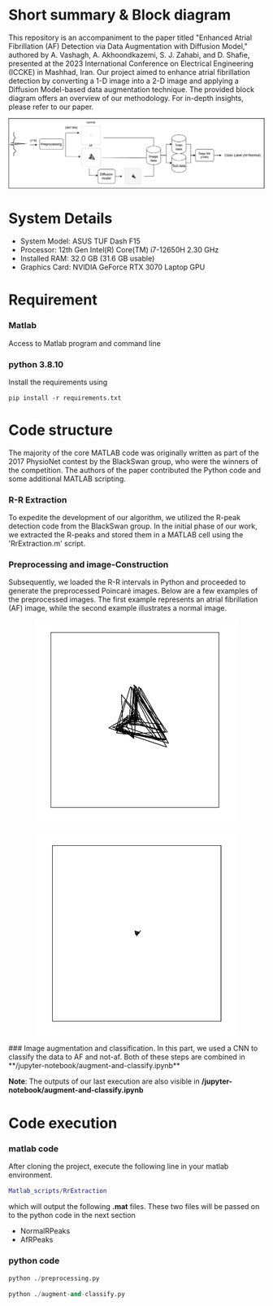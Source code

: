 # Short summary & Block diagram
This repository is an accompaniment to the paper titled "Enhanced Atrial Fibrillation (AF) Detection via Data Augmentation with Diffusion Model," authored by A. Vashagh, A. Akhoondkazemi, S. J. Zahabi, and D. Shafie, presented at the 2023 International Conference on Electrical Engineering (ICCKE) in Mashhad, Iran. Our project aimed to enhance atrial fibrillation detection by converting a 1-D image into a 2-D image and applying a Diffusion Model-based data augmentation technique. The provided block diagram offers an overview of our methodology. For in-depth insights, please refer to our paper.

![Block diagram](/figures/block-diagram.png)

# System Details
- System Model: ASUS TUF Dash F15
- Processor: 12th Gen Intel(R) Core(TM) i7-12650H   2.30 GHz
- Installed RAM: 32.0 GB (31.6 GB usable)
- Graphics Card: NVIDIA GeForce RTX 3070 Laptop GPU


# Requirement
### Matlab 
 Access to Matlab program and command line 
### python 3.8.10
Install the requirements using

```
pip install -r requirements.txt
```




# Code structure
The majority of the core MATLAB code was originally written as part of the 2017 PhysioNet contest by the BlackSwan group, who were the winners of the competition. The authors of the paper contributed the Python code and some additional MATLAB scripting.

### R-R Extraction
To expedite the development of our algorithm, we utilized the R-peak detection code from the BlackSwan group. In the initial phase of our work, we extracted the R-peaks and stored them in a MATLAB cell using the 'RrExtraction.m' script.

### Preprocessing and image-Construction
Subsequently, we loaded the R-R intervals in Python and proceeded to generate the preprocessed Poincaré images. Below are a few examples of the preprocessed images. The first example represents an atrial fibrillation (AF) image, while the second example illustrates a normal image.

<p align="center">
<img src="/figures/af.png" width="400" height="400" />
</p>


<p align="center">
<img src="/figures/normal.png" width="400" height="400" />
</p>
### Image augmentation and classification.
In this part, we used a CNN to classify the data to AF and not-af.
Both of these steps are combined in **/jupyter-notebook/augment-and-classify.ipynb**

**Note**: The outputs of our last execution are also visible in **/jupyter-notebook/augment-and-classify.ipynb**

# Code execution
### matlab code
After cloning the project, execute the following line in your matlab environment.
```matlab
Matlab_scripts/RrExtraction
```
which will output the following **.mat** files. These two files will be passed on to the python code in the next section
* NormalRPeaks
* AfRPeaks
### python code
```python
python ./preprocessing.py
```
```python
python ./augment-and-classify.py
```



